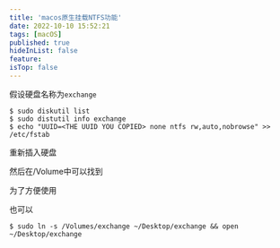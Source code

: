 ```yaml
---
title: 'macos原生挂载NTFS功能'
date: 2022-10-10 15:52:21
tags: [macOS]
published: true
hideInList: false
feature: 
isTop: false
---
```

假设硬盘名称为`exchange`

```shell
$ sudo diskutil list 
$ sudo distutil info exchange
$ echo "UUID=<THE UUID YOU COPIED> none ntfs rw,auto,nobrowse" >> /etc/fstab
```

重新插入硬盘

然后在/Volume中可以找到

为了方便使用

也可以

```shell
$ sudo ln -s /Volumes/exchange ~/Desktop/exchange && open ~/Desktop/exchange
```